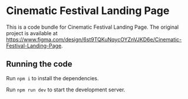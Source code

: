 
  # Cinematic Festival Landing Page

  This is a code bundle for Cinematic Festival Landing Page. The original project is available at https://www.figma.com/design/6st9TQKuNqycOYZnVJKD6e/Cinematic-Festival-Landing-Page.

  ## Running the code

  Run `npm i` to install the dependencies.

  Run `npm run dev` to start the development server.
  